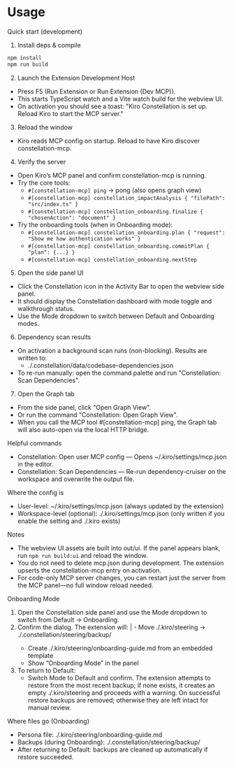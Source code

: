# Usage

Quick start (development)

1) Install deps & compile
```bash
npm install
npm run build
```

2) Launch the Extension Development Host
- Press F5 (Run Extension or Run Extension (Dev MCP)).
- This starts TypeScript watch and a Vite watch build for the webview UI.
- On activation you should see a toast: "Kiro Constellation is set up. Reload Kiro to start the MCP server."

3) Reload the window
- Kiro reads MCP config on startup. Reload to have Kiro discover constellation-mcp.

4) Verify the server
- Open Kiro’s MCP panel and confirm constellation-mcp is running.
- Try the core tools:
  - `#[constellation-mcp] ping` → pong (also opens graph view)
  - `#[constellation-mcp] constellation_impactAnalysis { "filePath": "src/index.ts" }`
  - `#[constellation-mcp] constellation_onboarding.finalize { "chosenAction": "document" }`
- Try the onboarding tools (when in Onboarding mode):
  - `#[constellation-mcp] constellation_onboarding.plan { "request": "Show me how authentication works" }`
  - `#[constellation-mcp] constellation_onboarding.commitPlan { "plan": {...} }`
  - `#[constellation-mcp] constellation_onboarding.nextStep`

5) Open the side panel UI
- Click the Constellation icon in the Activity Bar to open the webview side panel.
- It should display the Constellation dashboard with mode toggle and walkthrough status.
- Use the Mode dropdown to switch between Default and Onboarding modes.

6) Dependency scan results
- On activation a background scan runs (non-blocking). Results are written to:
  - ./.constellation/data/codebase-dependencies.json
- To re-run manually: open the command palette and run "Constellation: Scan Dependencies".

7) Open the Graph tab
- From the side panel, click "Open Graph View".
- Or run the command "Constellation: Open Graph View".
- When you call the MCP tool #[constellation-mcp] ping, the Graph tab will also auto-open via the local HTTP bridge.

Helpful commands
- Constellation: Open user MCP config — Opens ~/.kiro/settings/mcp.json in the editor.
- Constellation: Scan Dependencies — Re-run dependency-cruiser on the workspace and overwrite the output file.

Where the config is
- User-level: ~/.kiro/settings/mcp.json (always updated by the extension)
- Workspace-level (optional): ./.kiro/settings/mcp.json (only written if you enable the setting and ./.kiro exists)

Notes
- The webview UI assets are built into out/ui. If the panel appears blank, run `npm run build:ui` and reload the window.
- You do not need to delete mcp.json during development. The extension upserts the constellation-mcp entry on activation.
- For code-only MCP server changes, you can restart just the server from the MCP panel—no full window reload needed.

Onboarding Mode
1) Open the Constellation side panel and use the Mode dropdown to switch from Default → Onboarding.
2) Confirm the dialog. The extension will:
|   - Move ./.kiro/steering → ./.constellation/steering/backup/<timestamp>
   - Create ./.kiro/steering/onboarding-guide.md from an embedded template
   - Show “Onboarding Mode” in the panel
3) To return to Default:
   - Switch Mode to Default and confirm. The extension attempts to restore from the most recent backup; if none exists, it creates an empty ./.kiro/steering and proceeds with a warning. On successful restore backups are removed; otherwise they are left intact for manual review.

Where files go (Onboarding)
- Persona file: ./.kiro/steering/onboarding-guide.md
- Backups (during Onboarding): ./.constellation/steering/backup/<timestamp>
- After returning to Default: backups are cleaned up automatically if restore succeeded.

